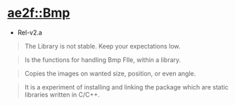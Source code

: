 # [ae2f::Bmp](https://github.com/ae2f/Bmp)
- Rel-v2.a
> The Library is not stable. Keep your expectations low.

> Is the functions for handling Bmp FIle, within a library.

> Copies the images on wanted size, position, or even angle.

> It is a experiment of installing and linking the package which are static libraries written in C/C++.